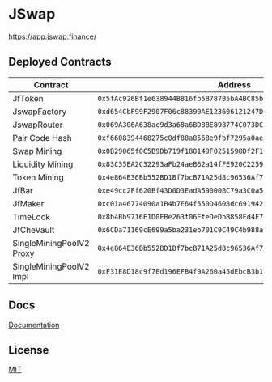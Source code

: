 # JSwap

https://app.jswap.finance/

## Deployed Contracts

|  Contract | Address |
| --- | --- |
| JfToken | `0x5fAc926Bf1e638944BB16fb5B787B5bA4BC85b0A` |
| JswapFactory | `0xd654CbF99F2907F06c88399AE123606121247D5C` |
| JswapRouter | `0x069A306A638ac9d3a68a6BD8BE898774C073DCb3` |
| Pair Code Hash | `0xf6608394468275c0df88a8568e9fbf7295a0aebddd5ae966ce6dbf5bb4ee68a0` |
| Swap Mining | `0x0B29065f0C5B9Db719f180149F0251598Df2F1e4` |
| Liquidity Mining | `0x83C35EA2C32293aFb24aeB62a14fFE920C2259ab` |
| Token Mining | `0x4e864E36Bb552BD1Bf7bcB71A25d8c96536Af7e3` |
| JfBar | `0xe49cc2Ff620Bf43D0D3EadA59000BC79a3C0a553` |
| JfMaker | `0xc01a46774090a1B4b7E64f550D4608dc691942EA` |
| TimeLock | `0x8b4Bb9716E1D0FBe263f06EfeDeDbB858Fd4F78a` |
| JfCheVault | `0x6CDa71169cE699a5ba231eb701C9C49C4b988a52` |
| SingleMiningPoolV2 Proxy | `0x4e864E36Bb552BD1Bf7bcB71A25d8c96536Af7e3` |
| SingleMiningPoolV2 Impl | `0xF31E8D18c9f7Ed196EFB4f9A260a45dEbcB3b1b6` |

## Docs

[Documentation](https://docs.jswap.finance/)

## License

[MIT](LICENSE)
